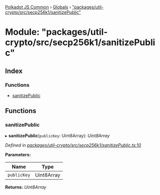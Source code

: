 [Polkadot JS Common](../README.md) › [Globals](../globals.md) › ["packages/util-crypto/src/secp256k1/sanitizePublic"](_packages_util_crypto_src_secp256k1_sanitizepublic_.md)

# Module: "packages/util-crypto/src/secp256k1/sanitizePublic"

## Index

### Functions

* [sanitizePublic](_packages_util_crypto_src_secp256k1_sanitizepublic_.md#sanitizepublic)

## Functions

###  sanitizePublic

▸ **sanitizePublic**(`publicKey`: Uint8Array): *Uint8Array*

*Defined in [packages/util-crypto/src/secp256k1/sanitizePublic.ts:10](https://github.com/polkadot-js/common/blob/27ae1186/packages/util-crypto/src/secp256k1/sanitizePublic.ts#L10)*

**Parameters:**

Name | Type |
------ | ------ |
`publicKey` | Uint8Array |

**Returns:** *Uint8Array*
